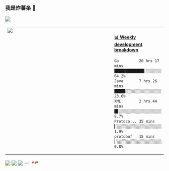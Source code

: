  
  
### 我是炸薯条 👋


![](https://github-profile-summary-cards.vercel.app/api/cards/profile-details?username=zhashut&theme=github&count_private=true)

<table>
<tr>
 <td valign="top" width="100%">
 <img align=""  src="https://github-profile-summary-cards.vercel.app/api/cards/stats?username=zhashut&theme=github" />
  </td>
  
 <td valign="top">

<!-- waka-box start -->
#### <a href="https://gist.github.com/zhashut/f52214715f6948c19aa9ebcc130616c8" target="_blank">📊 Weekly development breakdown</a>
```text
Go         20 hrs 17 mins █████████████▍░░░░░░░  64.2%
Java       7 hrs 26 mins  ████▉░░░░░░░░░░░░░░░░  23.6%
XML        2 hrs 44 mins  █▊░░░░░░░░░░░░░░░░░░░   8.7%
Protoco... 35 mins        ▍░░░░░░░░░░░░░░░░░░░░   1.9%
protobuf   15 mins        ▏░░░░░░░░░░░░░░░░░░░░   0.8%
```
<!-- Powered by https://github.com/zhashut/waka-box . -->
<!-- waka-box end -->
 
 </td>
</tr>
</table>

<code><img height="20" src="https://xingqiu-tuchuang-1256524210.cos.ap-shanghai.myqcloud.com/3665/golang_logo_icon_171073.png"></code>
<code><img height="20" src="https://xingqiu-tuchuang-1256524210.cos.ap-shanghai.myqcloud.com/3665/192614bf747bd9081632368455.png"></code>
 <code><img height="18" src="https://xingqiu-tuchuang-1256524210.cos.ap-shanghai.myqcloud.com/3665/swift.png"></code>
<code><img height="20" src="https://raw.githubusercontent.com/github/explore/80688e429a7d4ef2fca1e82350fe8e3517d3494d/topics/mysql/mysql.png"></code>
<code><img height="20" src="https://raw.githubusercontent.com/github/explore/80688e429a7d4ef2fca1e82350fe8e3517d3494d/topics/git/git.png"></code>
